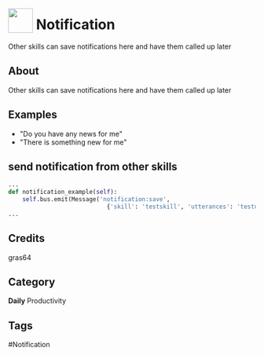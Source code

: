 # <img src="https://raw.githack.com/FortAwesome/Font-Awesome/master/svgs/solid/comments.svg" card_color="#40DBB0" width="50" height="50" style="vertical-align:bottom"/> Notification
Other skills can save notifications here and have them called up later

## About
Other skills can save notifications here and have them called up later

## Examples
* "Do you have any news for me"
* "There is something new for me"

## send notification from other skills

```python
... 
def notification_example(self):
    self.bus.emit(Message('notification:save',
                            {'skill': 'testskill', 'utterances': 'testutter'}))
...
```

## Credits
gras64

## Category
**Daily**
Productivity

## Tags
#Notification

